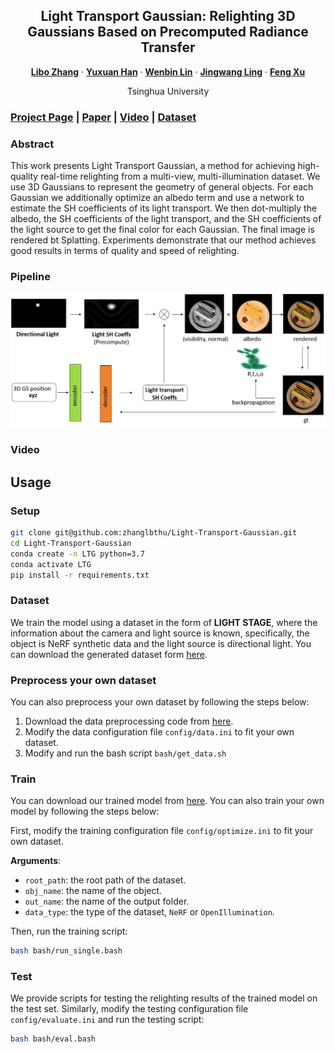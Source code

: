<div align="center">
<h2>Light Transport Gaussian: Relighting 3D Gaussians Based on Precomputed Radiance Transfer</h2>

[**Libo Zhang**](https://zhanglbthu.github.io/) · [**Yuxuan Han**](https://yxuhan.github.io/) · [**Wenbin Lin**](https://wenbin-lin.github.io/) · [**Jingwang Ling**](https://gerwang.github.io/) · [**Feng Xu**](http://xufeng.site/)

Tsinghua University

</div>

### [Project Page]() | [Paper]() | [Video]() | [Dataset]()
### Abstract
This work presents Light Transport Gaussian, a method for achieving high-quality real-time relighting from a multi-view, multi-illumination dataset.
We use 3D Gaussians to represent the geometry of general objects. For each Gaussian we additionally optimize an albedo term and use a network to estimate the SH coefficients of its light transport. 
We then dot-multiply the albedo, the SH coefficients of the light transport, and the SH coefficients of the light source to get the final color for each Gaussian. The final image is rendered bt Splatting.
Experiments demonstrate that our method achieves good results in terms of quality and speed of relighting.

### Pipeline
![teaser](./assets/pipeline.png)

### Video

## Usage

### Setup

```bash
git clone git@github.com:zhanglbthu/Light-Transport-Gaussian.git
cd Light-Transport-Gaussian
conda create -n LTG python=3.7
conda activate LTG
pip install -r requirements.txt
```

### Dataset
We train the model using a dataset in the form of **LIGHT STAGE**, where the information about the camera and light source is known, specifically, the object is NeRF synthetic data and the light source is directional light.
You can download the generated dataset form [here](https://drive.google.com/drive/folders/1j4YlmIpuZZjyrXb4QxSI86ZgrIfP6mCr?usp=drive_link).
### Preprocess your own dataset
You can also preprocess your own dataset by following the steps below:
1. Download the data preprocessing code from [here](https://drive.google.com/drive/folders/1AiOE_F0imYrxqABN2BVy4On0BxnjbDgV?usp=sharing).
2. Modify the data configuration file `config/data.ini` to fit your own dataset.
3. Modify and run the bash script `bash/get_data.sh` 
### Train
You can download our trained model from [here](https://drive.google.com/drive/folders/1g4r1g_39yXL071Co9uQ7fgqEPaHgfO8B?usp=drive_link).
You can also train your own model by following the steps below:

First, modify the training configuration file `config/optimize.ini` to fit your own dataset.

**Arguments**:
- `root_path`: the root path of the dataset.
- `obj_name`: the name of the object.
- `out_name`: the name of the output folder.
- `data_type`: the type of the dataset, `NeRF` or `OpenIllumination`.

Then, run the training script:
```bash
bash bash/run_single.bash
```
### Test
We provide scripts for testing the relighting results of the trained model on the test set.
Similarly, modify the testing configuration file `config/evaluate.ini` and run the testing script:
```bash
bash bash/eval.bash
```
